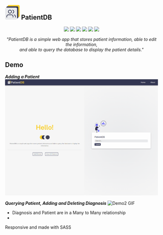 ![logo](https://github.com/renz-b/PatientDB/blob/master/app/static/svg/icon.svg)**&nbsp;PatientDB**
---
<p align="center">
<img src="https://img.shields.io/github/pipenv/locked/python-version/renz-b/PatientDB">
<img src="https://img.shields.io/github/pipenv/locked/dependency-version/renz-b/PatientDB/flask">
<img src="https://img.shields.io/github/pipenv/locked/dependency-version/renz-b/PatientDB/flask-sqlalchemy">
<img src="https://img.shields.io/github/pipenv/locked/dependency-version/renz-b/PatientDB/elasticsearch">
<img src="https://img.shields.io/github/license/renz-b/PatientDB">
<img src="https://img.shields.io/website/http/med-quicktest.herokuapp.com/.svg">
 </p>
 <p align="center" style="font-style:italic"><i>
"PatientDB is a simple web app that stores patient information, able to edit the information, <br>and able to query the database to display the patient details."</i>
</p>

## Demo
***Adding a Patient***
![Demo GIF](https://github.com/renz-b/PatientDB/blob/master/.github/readme/Animation.gif)

***Querying Patient, Adding and Deleting Diagnosis***
![Demo2 GIF](https://github.com/renz-b/PatientDB/blob/master/.github/readme/Animation2.gif)
- Diagnosis and Patient are in a Many to Many relationship
- 
Responsive and made with SASS





